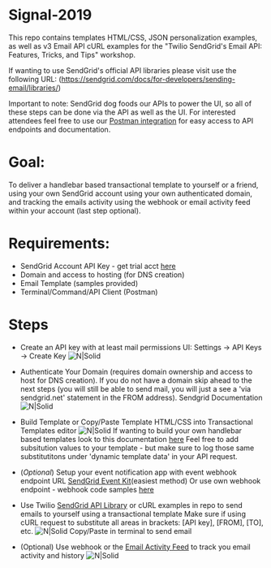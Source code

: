 # Signal-2019

This repo contains templates HTML/CSS, JSON personalization examples, as well as v3 Email API cURL examples for the "Twilio SendGrid's Email API: Features, Tricks, and Tips" workshop.

If wanting to use SendGrid's official API libraries please visit use the following URL: (https://sendgrid.com/docs/for-developers/sending-email/libraries/)

Important to note: SendGrid dog foods our APIs to power the UI, so all of these steps can be done via the API as well as the UI.  For interested attendees feel free to use our [Postman integration](https://sendgrid.com/blog/sendgrid-v3-api-postman-2/) for easy access to API endpoints and documentation.

# Goal:
To deliver a handlebar based transactional template to yourself or a friend, using your own SendGrid account using your own authenticated domain, and tracking the emails activity using the webhook or email activity feed within your account (last step optional).

# Requirements:
  - SendGrid Account API Key - get trial acct [here](https://sendgrid.com/free/)
  - Domain and access to hosting (for DNS creation)
  - Email Template (samples provided)
  - Terminal/Command/API Client (Postman)

# Steps
- Create an API key with at least mail permissions
UI: Settings -> API Keys -> Create Key
![N|Solid](https://content.screencast.com/users/ryantsg/folders/Jing/media/78ffe380-37ef-4c35-887b-25cfe0f6c20e/00000004.png)
  
- Authenticate Your Domain (requires domain ownership and access to host for DNS creation).  If you do not have a domain skip ahead to the next steps (you will still be able to send mail, you will just a see a 'via sendgrid.net' statement in the FROM address).
Sendgrid Documentation
![N|Solid](https://content.screencast.com/users/ryantsg/folders/Jing/media/5dab8e97-f289-4e2f-8426-ce45b50518d9/00000006.png)

- Build Template or Copy/Paste Template HTML/CSS into Transactional Templates editor
![N|Solid](https://content.screencast.com/users/ryantsg/folders/Jing/media/6e309f0b-e7bf-4196-a952-e97b556cf9cb/00000003.png)
If wanting to build your own handlebar based templates look to this documentation [here](https://sendgrid.com/docs/for-developers/sending-email/using-handlebars/)
Feel free to add subsitution values to your template - but make sure to log those same substitutitons under 'dynamic template data' in your API request.

- (*Optional*) Setup your event notification app with event webhook endpoint URL
[SendGrid Event Kit](https://sendgrid.com/docs/for-developers/tracking-events/event-kit/)(easiest method)
Or use own webhook endpoint - webhook code samples [here](https://sendgrid.com/docs/for-developers/tracking-events/)

- Use Twilio [SendGrid API Library](https://sendgrid.com/docs/for-developers/sending-email/libraries/) or cURL examples in repo to send emails to yourself using a transactional template
Make sure if using cURL request to substitute all areas in brackets: [API key], [FROM], [TO], etc.
![N|Solid](https://content.screencast.com/users/ryantsg/folders/Jing/media/416feee0-ef1f-4a41-b73a-fb12aef32e1b/00000007.png)
Copy/Paste in terminal to send email


- (Optional) Use webhook or the [Email Activity Feed](https://app.sendgrid.com/email_activity) to track you email activity and history
![N|Solid](https://content.screencast.com/users/ryantsg/folders/Jing/media/5b1db284-85db-4863-9929-e79dfe9e0b44/00000005.png)
